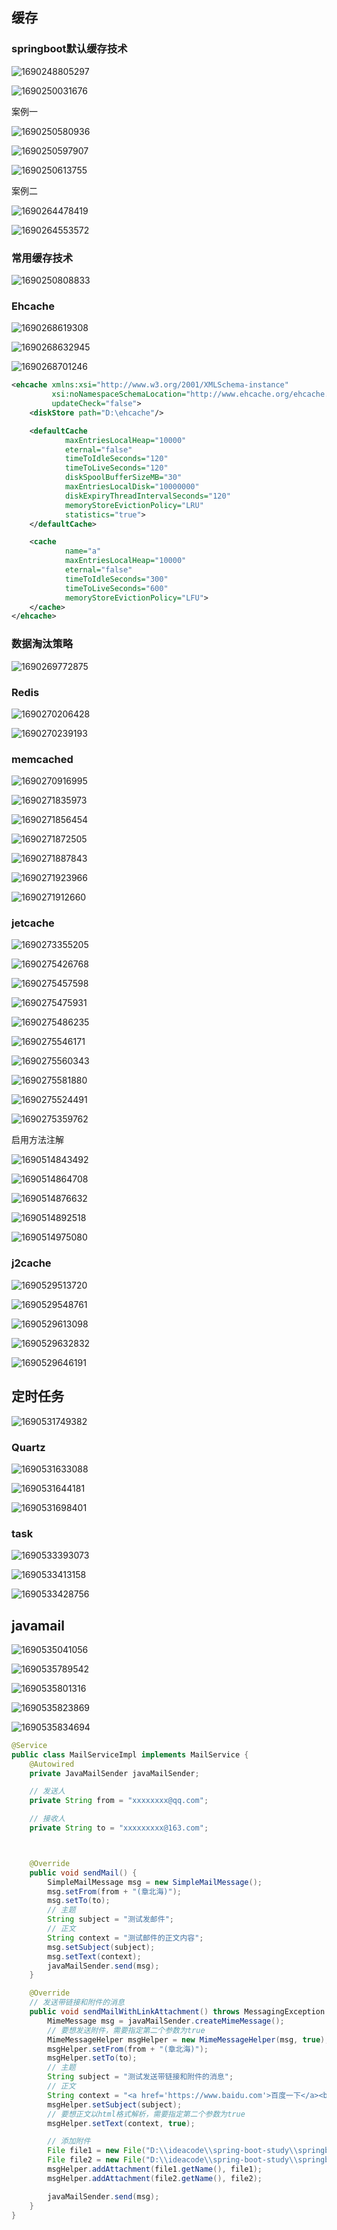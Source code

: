 ## 缓存

### springboot默认缓存技术

![1690248805297](image/23-07-24整合第三方技术/1690248805297.png)

![1690250031676](image/23-07-24整合第三方技术/1690250031676.png)

案例一

![1690250580936](image/23-07-24整合第三方技术/1690250580936.png)

![1690250597907](image/23-07-24整合第三方技术/1690250597907.png)

![1690250613755](image/23-07-24整合第三方技术/1690250613755.png)

案例二

![1690264478419](image/23-07-24整合第三方技术/1690264478419.png)

![1690264553572](image/23-07-24整合第三方技术/1690264553572.png)

### 常用缓存技术

![1690250808833](image/23-07-24整合第三方技术/1690250808833.png)

### Ehcache

![1690268619308](image/23-07-24整合第三方技术/1690268619308.png)

![1690268632945](image/23-07-24整合第三方技术/1690268632945.png)

![1690268701246](image/23-07-24整合第三方技术/1690268701246.png)

```xml
<ehcache xmlns:xsi="http://www.w3.org/2001/XMLSchema-instance"
         xsi:noNamespaceSchemaLocation="http://www.ehcache.org/ehcache.xsd"
         updateCheck="false">
    <diskStore path="D:\ehcache"/>

    <defaultCache
            maxEntriesLocalHeap="10000"
            eternal="false"
            timeToIdleSeconds="120"
            timeToLiveSeconds="120"
            diskSpoolBufferSizeMB="30"
            maxEntriesLocalDisk="10000000"
            diskExpiryThreadIntervalSeconds="120"
            memoryStoreEvictionPolicy="LRU"
            statistics="true">
    </defaultCache>

    <cache
            name="a"
            maxEntriesLocalHeap="10000"
            eternal="false"
            timeToIdleSeconds="300"
            timeToLiveSeconds="600"
            memoryStoreEvictionPolicy="LFU">
    </cache>
</ehcache>
```

### 数据淘汰策略

![1690269772875](image/23-07-24整合第三方技术/1690269772875.png)

### Redis

![1690270206428](image/23-07-24整合第三方技术/1690270206428.png)

![1690270239193](image/23-07-24整合第三方技术/1690270239193.png)

### memcached

![1690270916995](image/23-07-24整合第三方技术/1690270916995.png)

![1690271835973](image/23-07-24整合第三方技术/1690271835973.png)

![1690271856454](image/23-07-24整合第三方技术/1690271856454.png)

![1690271872505](image/23-07-24整合第三方技术/1690271872505.png)

![1690271887843](image/23-07-24整合第三方技术/1690271887843.png)

![1690271923966](image/23-07-24整合第三方技术/1690271923966.png)

![1690271912660](image/23-07-24整合第三方技术/1690271912660.png)

### jetcache

![1690273355205](image/23-07-24整合第三方技术/1690273355205.png)

![1690275426768](image/23-07-24整合第三方技术/1690275426768.png)

![1690275457598](image/23-07-24整合第三方技术/1690275457598.png)

![1690275475931](image/23-07-24整合第三方技术/1690275475931.png)

![1690275486235](image/23-07-24整合第三方技术/1690275486235.png)

![1690275546171](image/23-07-24整合第三方技术/1690275546171.png)

![1690275560343](image/23-07-24整合第三方技术/1690275560343.png)

![1690275581880](image/23-07-24整合第三方技术/1690275581880.png)

![1690275524491](image/23-07-24整合第三方技术/1690275524491.png)

![1690275359762](image/23-07-24整合第三方技术/1690275359762.png)

启用方法注解

![1690514843492](image/23-07-24整合第三方技术/1690514843492.png)

![1690514864708](image/23-07-24整合第三方技术/1690514864708.png)

![1690514876632](image/23-07-24整合第三方技术/1690514876632.png)

![1690514892518](image/23-07-24整合第三方技术/1690514892518.png)

![1690514975080](image/23-07-24整合第三方技术/1690514975080.png)

### j2cache

![1690529513720](image/23-07-24整合第三方技术/1690529513720.png)

![1690529548761](image/23-07-24整合第三方技术/1690529548761.png)

![1690529613098](image/23-07-24整合第三方技术/1690529613098.png)

![1690529632832](image/23-07-24整合第三方技术/1690529632832.png)

![1690529646191](image/23-07-24整合第三方技术/1690529646191.png)

## 定时任务

![1690531749382](image/23-07-24整合第三方技术/1690531749382.png)

### Quartz

![1690531633088](image/23-07-24整合第三方技术/1690531633088.png)

![1690531644181](image/23-07-24整合第三方技术/1690531644181.png)

![1690531698401](image/23-07-24整合第三方技术/1690531698401.png)

### task

![1690533393073](image/23-07-24整合第三方技术/1690533393073.png)

![1690533413158](image/23-07-24整合第三方技术/1690533413158.png)

![1690533428756](image/23-07-24整合第三方技术/1690533428756.png)

## javamail

![1690535041056](image/23-07-24整合第三方技术/1690535041056.png)

![1690535789542](image/23-07-24整合第三方技术/1690535789542.png)

![1690535801316](image/23-07-24整合第三方技术/1690535801316.png)

![1690535823869](image/23-07-24整合第三方技术/1690535823869.png)

![1690535834694](image/23-07-24整合第三方技术/1690535834694.png)

```java
@Service
public class MailServiceImpl implements MailService {
    @Autowired
    private JavaMailSender javaMailSender;

    // 发送人
    private String from = "xxxxxxxx@qq.com";

    // 接收人
    private String to = "xxxxxxxxx@163.com";



    @Override
    public void sendMail() {
        SimpleMailMessage msg = new SimpleMailMessage();
        msg.setFrom(from + "(章北海)");
        msg.setTo(to);
        // 主题
        String subject = "测试发邮件";
        // 正文
        String context = "测试邮件的正文内容";
        msg.setSubject(subject);
        msg.setText(context);
        javaMailSender.send(msg);
    }

    @Override
    // 发送带链接和附件的消息
    public void sendMailWithLinkAttachment() throws MessagingException {
        MimeMessage msg = javaMailSender.createMimeMessage();
        // 要想发送附件，需要指定第二个参数为true
        MimeMessageHelper msgHelper = new MimeMessageHelper(msg, true);
        msgHelper.setFrom(from + "(章北海)");
        msgHelper.setTo(to);
        // 主题
        String subject = "测试发送带链接和附件的消息";
        // 正文
        String context = "<a href='https://www.baidu.com'>百度一下</a><br><img src='https://gimg2.baidu.com/image_search/src=http%3A%2F%2Fimg01.vgtime.com%2Fgame%2Fcover%2F2021%2F06%2F09%2F210609232854124_u93176.jpg&refer=http%3A%2F%2Fimg01.vgtime.com&app=2002&size=f9999,10000&q=a80&n=0&g=0n&fmt=jpeg?sec=1647456598&t=8808f4643e61d9d2790f9f83d9f620a5'>";
        msgHelper.setSubject(subject);
        // 要想正文以html格式解析，需要指定第二个参数为true
        msgHelper.setText(context, true);

        // 添加附件
        File file1 = new File("D:\\ideacode\\spring-boot-study\\springboot_16_03_mail\\src\\main\\resources\\test.jpg");
        File file2 = new File("D:\\ideacode\\spring-boot-study\\springboot_16_03_mail\\target\\springboot_16_03_mail-0.0.1-SNAPSHOT.jar");
        msgHelper.addAttachment(file1.getName(), file1);
        msgHelper.addAttachment(file2.getName(), file2);

        javaMailSender.send(msg);
    }
}

```
